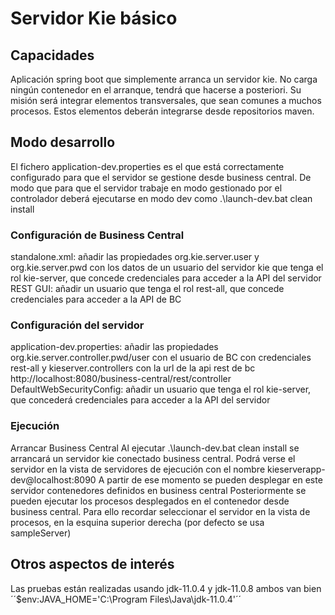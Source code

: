 # Servidor Kie básico
## Capacidades
Aplicación spring boot que simplemente arranca un servidor kie.
No carga ningún contenedor en el arranque, tendrá que hacerse a posteriori.
Su misión será integrar elementos transversales, que sean comunes a muchos procesos.
Estos elementos deberán integrarse desde repositorios maven.


## Modo desarrollo
El fichero application-dev.properties es el que está correctamente configurado para que el servidor se gestione desde business central. De modo que para que el servidor trabaje en modo gestionado por el controlador deberá ejecutarse en modo dev como
 .\launch-dev.bat clean install
### Configuración de Business Central
standalone.xml: añadir las propiedades org.kie.server.user y org.kie.server.pwd con los datos de un usuario del servidor kie que tenga el rol kie-server, que concede credenciales para acceder a la API del servidor REST
GUI: añadir un usuario que tenga el rol rest-all, que concede credenciales para acceder a la API de BC
### Configuración del servidor
application-dev.properties: añadir las propiedades org.kie.server.controller.pwd/user con el usuario de BC con credenciales rest-all y kieserver.controllers con la url de la api rest de bc http://localhost:8080/business-central/rest/controller
DefaultWebSecurityConfig: añadir un usuario que tenga el rol kie-server, que concederá credenciales para acceder a la API del servidor
### Ejecución
Arrancar Business Central
Al ejecutar .\launch-dev.bat clean install se arrancará un servidor kie conectado business central.
Podrá verse el servidor en la vista de servidores de ejecución con el nombre kieserverapp-dev@localhost:8090
A partir de ese momento se pueden desplegar en este servidor contenedores definidos en business central
Posteriormente se pueden ejecutar los procesos desplegados en el contenedor desde business central.
Para ello recordar seleccionar el servidor en la vista de procesos, en la esquina superior derecha (por defecto se usa sampleServer)

## Otros aspectos de interés
Las pruebas están realizadas usando jdk-11.0.4 y jdk-11.0.8 ambos van bien
´´$env:JAVA_HOME='C:\Program Files\Java\jdk-11.0.4'´´
